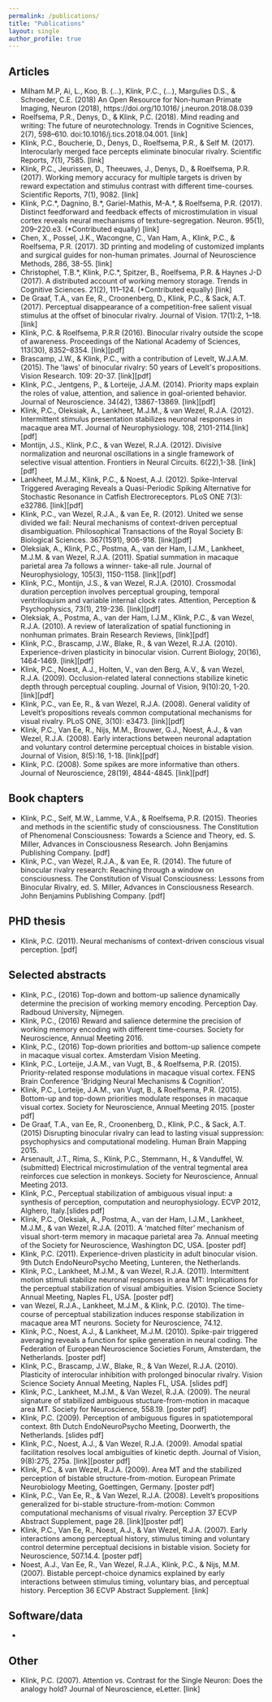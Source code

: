 ```yaml
---
permalink: /publications/
title: "Publications"
layout: single
author_profile: true
---
```


## Articles
<p><ul>
  <li>Milham M.P, Ai, L., Koo, B. (...), Klink, P.C., (...), Margulies D.S., & Schroeder, C.E. (2018)  An Open Resource for Non-human Primate Imaging, Neuron (2018), https://doi.org/10.1016/ j.neuron.2018.08.039
  </li>
  <li>Roelfsema, P.R., Denys, D., & Klink, P.C. (2018). Mind reading and writing: The future of neurotechnology. Trends in Cognitive Sciences,  2(7), 598–610. doi:10.1016/j.tics.2018.04.001. [link]
  </li>
  <li>Klink, P.C., Boucherie, D., Denys, D., Roelfsema, P.R., & Self M. (2017). Interocularly merged face percepts eliminate binocular rivalry. Scientific Reports, 7(1), 7585. [link]
  </li>
  <li>Klink, P.C., Jeurissen, D., Theeuwes, J., Denys, D., & Roelfsema, P.R. (2017). Working memory accuracy for multiple targets is driven by reward expectation and stimulus contrast with different time-courses. Scientific Reports, 7(1), 9082. [link]
  </li>
  <li>Klink, P.C.*, Dagnino, B.*, Gariel-Mathis, M-A.*, & Roelfsema, P.R. (2017). Distinct feedforward and feedback effects of microstimulation in visual cortex reveals neural mechanisms of texture-segregation. Neuron. 95(1), 209–220.e3. (*Contributed equally) [link]
  </li>
  <li>Chen, X., Possel, J.K., Wacongne, C., Van Ham, A., Klink, P.C., & Roelfsema, P.R. (2017). 3D printing and modeling of customized implants and surgical guides for non-human primates. Journal of Neuroscience Methods, 286, 38-55. [link]
  </li>
  <li>Christophel, T.B.*, Klink, P.C.*, Spitzer, B., Roelfsema, P.R. & Haynes J-D (2017). A distributed account of working memory storage. Trends in Cognitive Sciences. 21(2), 111–124. (*Contributed equally) [link]
  </li>
  <li>De Graaf, T.A., van Ee, R., Croonenberg, D., Klink, P.C., & Sack, A.T. (2017). Perceptual disappearance of a competition-free salient visual stimulus at the offset of binocular rivalry. Journal of Vision. 17(1):2, 1–18. [link]
  </li>
  <li>Klink, P.C. & Roelfsema, P.R.R (2016). Binocular rivalry outside the scope of awareness. Proceedings of the National Academy of Sciences, 113(30), 8352–8354. [link][pdf]
  </li>
  <li>Brascamp, J.W., & Klink, P.C., with a contribution of Levelt, W.J.A.M. (2015). The 'laws' of binocular rivalry: 50 years of Levelt's propositions. Vision Research. 109: 20-37. [link][pdf]
  </li>
  <li>Klink, P.C., Jentgens, P., & Lorteije, J.A.M. (2014). Priority maps explain the roles of value, attention, and salience in goal-oriented behavior. Journal of Neuroscience. 34(42), 13867-13869. [link][pdf]
  </li>
  <li>Klink, P.C., Oleksiak, A., Lankheet, M.J.M., & van Wezel, R.J.A. (2012). Intermittent stimulus presentation stabilizes neuronal responses in macaque area MT. Journal of Neurophysiology. 108, 2101-2114.[link][pdf]
  </li>
  <li>Montijn, J.S., Klink, P.C., & van Wezel, R.J.A. (2012). Divisive normalization and neuronal oscillations in a single framework of selective visual attention. Frontiers in Neural Circuits. 6(22),1-38. [link][pdf]
  </li>
  <li>Lankheet, M.J.M., Klink, P.C., & Noest, A.J. (2012). Spike-Interval Triggered Averaging Reveals a Quasi-Periodic Spiking Alternative for Stochastic Resonance in Catfish Electroreceptors. PLoS ONE 7(3): e32786. [link][pdf]
  </li>
  <li>Klink, P.C., van Wezel, R.J.A., & van Ee, R. (2012). United we sense divided we fail: Neural mechanisms of context-driven perceptual disambiguation. Philosophical Transactions of the Royal Society B: Biological Sciences. 367(1591), 906-918. [link][pdf]
  </li>
  <li>Oleksiak, A., Klink, P.C., Postma, A., van der Ham, I.J.M., Lankheet, M.J.M. & van Wezel, R.J.A. (2011). Spatial summation in macaque parietal area 7a follows a winner- take-all rule. Journal of Neurophysiology, 105(3), 1150-1158.  [link][pdf]
  </li>
  <li>Klink, P.C., Montijn, J.S., & van Wezel, R.J.A. (2010). Crossmodal duration perception involves perceptual grouping, temporal ventriloquism and variable internal clock rates. Attention, Perception & Psychophysics, 73(1), 219-236. [link][pdf]
  </li>
  <li>Oleksiak, A., Postma, A., van der Ham, I.J.M., Klink, P.C., & van Wezel, R.J.A. (2010). A review of lateralization of spatial functioning in nonhuman primates. Brain Research Reviews, [link][pdf]
  </li>
  <li>Klink, P.C., Brascamp, J.W., Blake, R., & van Wezel, R.J.A. (2010). Experience-driven plasticity in binocular vision. Current Biology, 20(16), 1464-1469. [link][pdf]
  </li>
  <li>Klink, P.C., Noest, A.J., Holten, V., van den Berg, A.V., & van Wezel, R.J.A. (2009). Occlusion-related lateral connections stabilize kinetic depth through perceptual coupling. Journal of Vision, 9(10):20, 1-20. [link][pdf]
  </li>
  <li>Klink, P.C., van Ee, R., & van Wezel, R.J.A. (2008). General validity of Levelt’s propositions reveals common computational mechanisms for visual rivalry. PLoS ONE, 3(10): e3473. [link][pdf]
  </li>
  <li>Klink, P.C., Van Ee, R., Nijs, M.M., Brouwer, G.J., Noest, A.J., & van Wezel, R.J.A. (2008). Early interactions between neuronal adaptation and voluntary control determine perceptual choices in bistable vision. Journal of Vision, 8(5):16, 1-18. [link][pdf]
  </li>
  <li>Klink, P.C. (2008). Some spikes are more informative than others. Journal of Neuroscience, 28(19), 4844-4845. [link][pdf]
  </li>  
</ul></p>


## Book chapters
<ul>
  <li>Klink, P.C., Self, M.W., Lamme, V.A., & Roelfsema, P.R. (2015). Theories and methods in the scientific study of consciousness. The Constitution of Phenomenal Consciousness: Towards a Science and Theory, ed. S. Miller, Advances in Consciousness Research. John Benjamins Publishing Company. [pdf]
  </li>
  <li>Klink, P.C., van Wezel, R.J.A., & van Ee, R. (2014). The future of binocular rivalry research: Reaching through a window on consciousness. The Constitution of Visual Consciousness: Lessons from Binocular Rivalry, ed. S. Miller, Advances in Consciousness Research. John Benjamins Publishing Company. [pdf]
  </li>
</ul>

## PHD thesis
<ul>
  <li>Klink, P.C. (2011). Neural mechanisms of context-driven conscious visual perception. [pdf]
  </li>
</ul>

## Selected abstracts
<ul>
  <li>Klink, P.C., (2016) Top-down and bottom-up salience dynamically determine the precision of working memory encoding. Perception Day. Radboud University, Nijmegen.
  </li>
  <li>Klink, P.C., (2016) Reward and salience determine the precision of working memory encoding with different time-courses. Society for Neuroscience, Annual Meeting 2016.
  </li>
  <li>Klink, P.C., (2016) Top-down priorities and bottom-up salience compete in macaque visual cortex. Amsterdam Vision Meeting.
  </li>
  <li>Klink, P.C., Lorteije, J.A.M., van Vugt, B., & Roelfsema, P.R. (2015). Priority-related response modulations in macaque visual cortex. FENS Brain Conference 'Bridging Neural Mechanisms & Cognition'.
  </li>
  <li>Klink, P.C., Lorteije, J.A.M., van Vugt, B., & Roelfsema, P.R. (2015). Bottom-up and top-down priorities modulate responses in macaque visual cortex. Society for Neuroscience, Annual Meeting 2015. [poster pdf]
  </li>
  <li>De Graaf, T.A., van Ee, R., Croonenberg, D., Klink, P.C., & Sack, A.T. (2015) Disrupting binocular rivalry can lead to lasting visual suppression: psychophysics and computational modeling. Human Brain Mapping 2015.
  </li>
  <li>Arsenault, J.T., Rima, S., Klink, P.C., Stemmann, H., & Vanduffel, W. (submitted) Electrical microstimulation of the ventral tegmental area reinforces cue selection in monkeys. Society for Neuroscience, Annual Meeting 2013.
  </li>
  <li>Klink, P.C., Perceptual stabilization of ambiguous visual input: a synthesis of perception, computation and neurophysiology. ECVP 2012, Alghero, Italy.[slides pdf]
  </li>
  <li>Klink, P.C., Oleksiak, A., Postma, A., van der Ham, I.J.M., Lankheet, M.J.M., & van Wezel, R.J.A. (2011). A ‘matched filter’ mechanism of visual short-term memory in macaque parietal area 7a. Annual meeting of the Society for Neuroscience, Washington DC, USA. [poster pdf]
  </li>
  <li>Klink, P.C. (2011). Experience-driven plasticity in adult binocular vision. 9th Dutch EndoNeuroPsycho Meeting, Lunteren, the Netherlands.
  </li>
  <li>Klink, P.C., Lankheet, M.J.M., & van Wezel, R.J.A. (2011). Intermittent motion stimuli stabilize neuronal responses in area MT: Implications for the perceptual stabilization of visual ambiguities. Vision Science Society Annual Meeting, Naples FL, USA. [poster pdf]
  </li>
  <li>van Wezel, R.J.A., Lankheet, M.J.M., & Klink, P.C. (2010). The time-course of perceptual stabilization induces response stabilization in macaque area MT neurons. Society for Neuroscience, 74.12.
  </li>
  <li>Klink, P.C., Noest, A.J., & Lankheet, M.J.M. (2010). Spike-pair triggered averaging reveals a function for spike generation in neural coding. The Federation of European Neuroscience Societies Forum, Amsterdam, the Netherlands. [poster pdf]
  </li>
  <li>Klink, P.C., Brascamp, J.W., Blake, R., & Van Wezel, R.J.A. (2010). Plasticity of interocular inhibition with prolonged binocular rivalry. Vision Science Society Annual Meeting, Naples FL, USA. [slides pdf]
  </li>
  <li>Klink, P.C., Lankheet, M.J.M., & Van Wezel, R.J.A. (2009). The neural signature of stabilized ambiguous stucture-from-motion in macaque area MT. Society for Neuroscience, 558.19. [poster pdf]
  </li>
  <li>Klink, P.C. (2009). Perception of ambiguous figures in spatiotemporal context. 8th Dutch EndoNeuroPsycho Meeting, Doorwerth, the Netherlands. [slides pdf]
  </li>
  <li>Klink, P.C., Noest, A.J., & Van Wezel, R.J.A. (2009). Amodal spatial facilitation resolves local ambiguities of kinetic depth. Journal of Vision, 9(8):275, 275a. [link][poster pdf]
  </li>
  <li>Klink, P.C., & van Wezel, R.J.A. (2009). Area MT and the stabilized perception of bistable structure-from-motion. European Primate Neurobiology Meeting, Goettingen, Germany. [poster pdf]
  </li>
  <li>Klink, P.C., Van Ee, R., & Van Wezel, R.J.A. (2008). Levelt’s propositions generalized for bi-stable structure-from-motion: Common computational mechanisms of visual rivalry. Perception 37 ECVP Abstract Supplement, page 28. [link][poster pdf]
  </li>
  <li>Klink, P.C., Van Ee, R., Noest, A.J., & Van Wezel, R.J.A. (2007). Early interactions among perceptual history, stimulus timing and voluntary control determine perceptual decisions in bistable vision. Society for Neuroscience, 507.14.4. [poster pdf]
  </li>
  <li>Noest, A.J., Van Ee, R., Van Wezel, R.J.A., Klink, P.C., & Nijs, M.M. (2007). Bistable percept-choice dynamics explained by early interactions between stimulus timing, voluntary bias, and perceptual history. Perception 36 ECVP Abstract Supplement. [link]
  </li>
</ul>

## Software/data
<ul>
  <li></li>
</ul>

## Other
<ul>
  <li>Klink, P.C. (2007). Attention vs. Contrast for the Single Neuron: Does the analogy hold? Journal of Neuroscience, eLetter. [link]
  </li>
</ul>
